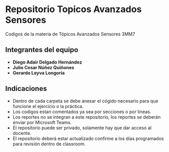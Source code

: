 # Repositorio Topicos Avanzados Sensores 
Codigos de la materia de Tópicos Avanzados Sensores 3MM7 

## Integrantes del equipo

- **Diego Adair Delgado Hernández**
- **Julio Cesar Núñez Quiñones**
- **Gerardo Leyva Longoria**

## Indicaciones

- Dentro de cada carpeta se debe anexar el cógido necesario para que funcione el ejercicio o la práctica. 
- Los codigos estan comentados ya sea por secciones o por lineas. 
- Los reportes no se integran a este repositorio, los reportes se deberán enviar por Microsoft Teams.
- El repositorio puede ser privado, solamente hay que dar acceso al docente. 
- El repositorio deberá estar actualizado confirme a los días programados para revisión dentro de classroom.
